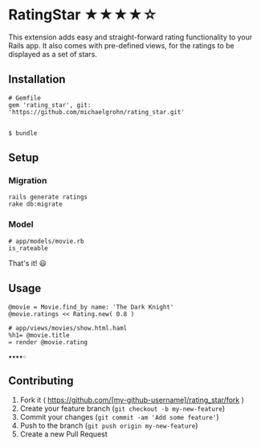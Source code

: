 # RatingStar ★★★★☆

This extension adds easy and straight-forward rating functionality to your Rails app. It also comes with pre-defined views, for the ratings to be displayed as a set of stars.

## Installation

    # Gemfile
    gem 'rating_star', git: 'https://github.com/michaelgrohn/rating_star.git'


    $ bundle

## Setup

### Migration

    rails generate ratings
    rake db:migrate

### Model

    # app/models/movie.rb
    is_rateable

That's it! 😃

## Usage

    @movie = Movie.find_by name: 'The Dark Knight'
    @movie.ratings << Rating.new( 0.8 )

    # app/views/movies/show.html.haml
    %h1= @movie.title
    = render @movie.rating

    ★★★★☆

    
## Contributing

1. Fork it ( https://github.com/[my-github-username]/rating_star/fork )
2. Create your feature branch (`git checkout -b my-new-feature`)
3. Commit your changes (`git commit -am 'Add some feature'`)
4. Push to the branch (`git push origin my-new-feature`)
5. Create a new Pull Request
